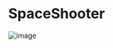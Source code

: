 # SpaceShooter

![image](https://github.com/user-attachments/assets/471e73bc-5247-48f2-8f25-abe5c537298a)
